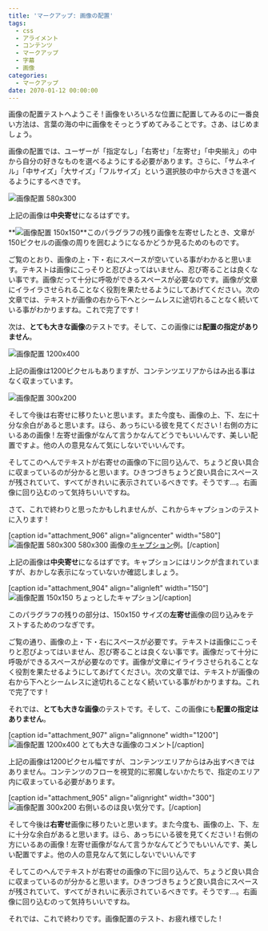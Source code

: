 ```yaml
---
title: 'マークアップ: 画像の配置'
tags:
  - css
  - アライメント
  - コンテンツ
  - マークアップ
  - 字幕
  - 画像
categories:
  - マークアップ
date: 2070-01-12 00:00:00
---
```


画像の配置テストへようこそ ! 画像をいろいろな位置に配置してみるのに一番良い方法は、言葉の海の中に画像をそっとうずめてみることです。さあ、はじめましょう。

画像の配置では、ユーザーが「指定なし」「右寄せ」「左寄せ」「中央揃え」の中から自分の好きなものを選べるようにする必要があります。さらに、「サムネイル」「中サイズ」「大サイズ」「フルサイズ」という選択肢の中から大きさを選べるようにするべきです。

![画像配置 580x300](http://wpthemetestdata.files.wordpress.com/2013/03/image-alignment-580x300.jpg "画像配置 580x300")

上記の画像は**中央寄せ**になるはずです。

**![画像配置 150x150](http://wpthemetestdata.files.wordpress.com/2013/03/image-alignment-150x150.jpg "画像配置 150x150")**このパラグラフの残り画像を左寄せしたとき、文章が150ピクセルの画像の周りを囲むようになるかどうか見るためのものです。

ご覧のとおり、画像の上・下・右にスペースが空いている事がわかると思います。テキストは画像にこっそりと忍びよってはいません、忍び寄ることは良くない事です。画像だって十分に呼吸ができるスペースが必要なのです。画像が文章にイライラさせられることなく役割を果たせるようにしてあげてください。次の文章では、テキストが画像の右から下へとシームレスに途切れることなく続いている事がわかりますね。これで完了です !

次は、**とても大きな画像**のテストです。そして、この画像には**配置の指定がありません**。

![画像配置 1200x400](http://wpthemetestdata.files.wordpress.com/2013/03/image-alignment-1200x4002.jpg "画像配置 1200x400")

上記の画像は1200ピクセルもありますが、コンテンツエリアからはみ出る事はなく収まっています。

![画像配置 300x200](http://wpthemetestdata.files.wordpress.com/2013/03/image-alignment-300x200.jpg "画像配置 300x200")

そして今後は右寄せに移りたいと思います。また今度も、画像の上、下、左に十分な余白があると思います。ほら、あっちにいる彼を見てください ! 右側の方にいるあの画像 ! 左寄せ画像がなんて言うかなんてどうでもいいんです、美しい配置ですよ。他の人の意見なんて気にしないでいいんです。

そしてこのへんでテキストが右寄せの画像の下に回り込んで、ちょうど良い具合に収まっているのが分かると思います。ひきつづきちょうど良い具合にスペースが残されていて、すべてがきれいに表示されているべきです。そうです…。右画像に回り込むのって気持ちいいですね。

さて、これで終わりと思ったかもしれませんが、これからキャプションのテストに入ります !

[caption id="attachment_906" align="aligncenter" width="580"]![画像配置 580x300](http://wpthemetestdata.files.wordpress.com/2013/03/image-alignment-580x300.jpg "画像配置 580x300") 580x300 画像の[キャプション](http://en.support.wordpress.com/images/image-settings/ "画像設定")例。[/caption]

上記の画像は**中央寄せ**になるはずです。キャプションにはリンクが含まれていますが、おかしな表示になっていないか確認しましょう。

[caption id="attachment_904" align="alignleft" width="150"]![画像配置 150x150](http://wpthemetestdata.files.wordpress.com/2013/03/image-alignment-150x150.jpg "画像配置 150x150") ちょっとしたキャプション[/caption]

このパラグラフの残りの部分は、150x150 サイズの**左寄せ**画像の回り込みをテストするためのつなぎです。 

ご覧の通り、画像の上・下・右にスペースが必要です。テキストは画像にこっそりと忍びよってはいません、忍び寄ることは良くない事です。画像だって十分に呼吸ができるスペースが必要なのです。画像が文章にイライラさせられることなく役割を果たせるようにしてあげてください。次の文章では、テキストが画像の右から下へとシームレスに途切れることなく続いている事がわかりますね。これで完了です !

それでは、**とても大きな画像**のテストです。そして、この画像にも**配置の指定はありません**。

[caption id="attachment_907" align="alignnone" width="1200"]![画像配置 1200x400](http://wpthemetestdata.files.wordpress.com/2013/03/image-alignment-1200x4002.jpg "画像配置 1200x400") とても大きな画像のコメント[/caption]

上記の画像は1200ピクセル幅ですが、コンテンツエリアからはみ出すべきではありません。コンテンツのフローを視覚的に邪魔しないかたちで、指定のエリア内に収まっている必要があります。

[caption id="attachment_905" align="alignright" width="300"]![画像配置 300x200](http://wpthemetestdata.files.wordpress.com/2013/03/image-alignment-300x200.jpg "画像配置 300x200") 右側いるのほ良い気分です。[/caption]

そして今後は**右寄せ**画像に移りたいと思います。また今度も、画像の上、下、左に十分な余白があると思います。ほら、あっちにいる彼を見てください ! 右側の方にいるあの画像 ! 左寄せ画像がなんて言うかなんてどうでもいいんです、美しい配置ですよ。他の人の意見なんて気にしないでいいんです

そしてこのへんでテキストが右寄せの画像の下に回り込んで、ちょうど良い具合に収まっているのが分かると思います。ひきつづきちょうど良い具合にスペースが残されていて、すべてがきれいに表示されているべきです。そうです…。右画像に回り込むのって気持ちいいですね。

それでは、これで終わりです。画像配置のテスト、お疲れ様でした !
